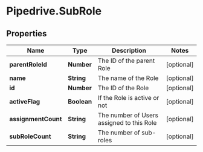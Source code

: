 # Pipedrive.SubRole

## Properties

Name | Type | Description | Notes
------------ | ------------- | ------------- | -------------
**parentRoleId** | **Number** | The ID of the parent Role | [optional] 
**name** | **String** | The name of the Role | [optional] 
**id** | **Number** | The ID of the Role | [optional] 
**activeFlag** | **Boolean** | If the Role is active or not | [optional] 
**assignmentCount** | **String** | The number of Users assigned to this Role | [optional] 
**subRoleCount** | **String** | The number of sub-roles | [optional] 


